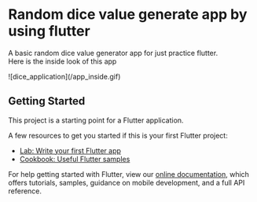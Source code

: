 # Random dice value generate app by using flutter

<p>
  A basic random dice value generator app for just practice flutter.
 <br> Here is the inside look of this app
 </p>
 ![dice_application](/app_inside.gif)
 


## Getting Started

This project is a starting point for a Flutter application.

A few resources to get you started if this is your first Flutter project:

- [Lab: Write your first Flutter app](https://flutter.dev/docs/get-started/codelab)
- [Cookbook: Useful Flutter samples](https://flutter.dev/docs/cookbook)

For help getting started with Flutter, view our
[online documentation](https://flutter.dev/docs), which offers tutorials,
samples, guidance on mobile development, and a full API reference.
